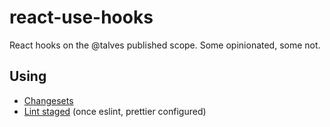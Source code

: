 # react-use-hooks

React hooks on the @talves published scope. Some opinionated, some not.

## Using

- [Changesets][changesets]
- [Lint staged][lint-staged] (once eslint, prettier configured)

[changesets]: https://github.com/atlassian/changesets
[lint-staged]: https://github.com/okonet/lint-staged

